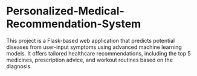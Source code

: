 # Personalized-Medical-Recommendation-System
 This project is a Flask-based web application that predicts potential diseases from user-input symptoms using advanced machine learning models. It offers tailored healthcare recommendations, including the top 5 medicines, prescription advice, and workout routines based on the diagnosis. 
